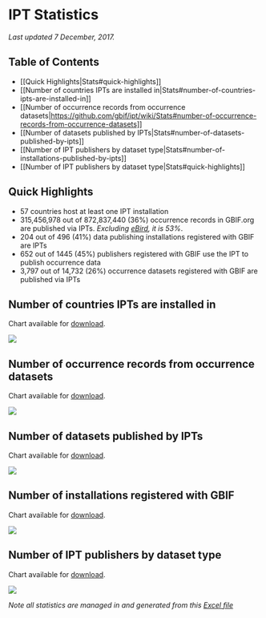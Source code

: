 # IPT Statistics 
_Last updated 7 December, 2017._

## Table of Contents
+ [[Quick Highlights|Stats#quick-highlights]]
+ [[Number of countries IPTs are installed in|Stats#number-of-countries-ipts-are-installed-in]]
+ [[Number of occurrence records from occurrence datasets|https://github.com/gbif/ipt/wiki/Stats#number-of-occurrence-records-from-occurrence-datasets]]
+ [[Number of datasets published by IPTs|Stats#number-of-datasets-published-by-ipts]]
+ [[Number of IPT publishers by dataset type|Stats#number-of-installations-published-by-ipts]]
+ [[Number of IPT publishers by dataset type|Stats#quick-highlights]]


## Quick Highlights

* 57 countries host at least one IPT installation
* 315,456,978 out of 872,837,440 (36%) occurrence records in GBIF.org are published via IPTs. _Excluding [eBird](https://www.gbif.org/dataset/4fa7b334-ce0d-4e88-aaae-2e0c138d049e), it is 53%_.
* 204 out of 496 (41%) data publishing installations registered with GBIF are IPTs
* 652 out of 1445 (45%) publishers registered with GBIF use the IPT to publish occurrence data
* 3,797 out of 14,732 (26%) occurrence datasets registered with GBIF are published via IPTs

## Number of countries IPTs are installed in

Chart available for [download](https://raw.githubusercontent.com/wiki/gbif/ipt/gbif-ipt-docs/stats/dec17/Countries.png).

<img src='https://github.com/gbif/ipt/wiki/gbif-ipt-docs/stats/dec17/Countries.png' />

## Number of occurrence records from occurrence datasets

Chart available for [download](https://raw.githubusercontent.com/wiki/gbif/ipt/gbif-ipt-docs/stats/dec17/Occurrences.png).

<img src='https://github.com/gbif/ipt/wiki/gbif-ipt-docs/stats/dec17/Occurrences.png' />

## Number of datasets published by IPTs

Chart available for [download](https://raw.githubusercontent.com/wiki/gbif/ipt/gbif-ipt-docs/stats/dec17/Datasets.png).

<img src='https://github.com/gbif/ipt/wiki/gbif-ipt-docs/stats/dec17/Datasets.png' />

## Number of installations registered with GBIF

Chart available for [download](https://raw.githubusercontent.com/wiki/gbif/ipt/gbif-ipt-docs/stats/dec17/Installations.png).

<img src='https://github.com/gbif/ipt/wiki/gbif-ipt-docs/stats/dec17/Installations.png' />

## Number of IPT publishers by dataset type

Chart available for [download](https://raw.githubusercontent.com/wiki/gbif/ipt/gbif-ipt-docs/stats/dec17/Publishers.png).

<img src='https://github.com/gbif/ipt/wiki/gbif-ipt-docs/stats/dec17/Publishers.png' />

_Note all statistics are managed in and generated from this [Excel file](https://github.com/gbif/ipt/wiki/gbif-ipt-docs/stats/IPT-Stats.xlsx)_
